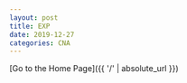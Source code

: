 ```yaml
---
layout: post
title: EXP
date: 2019-12-27
categories: CNA
---
```


[Go to the Home Page]({{ '/' | absolute_url }})
